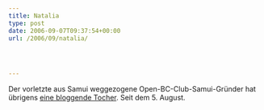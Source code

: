 ```yaml
---
title: Natalia
type: post
date: 2006-09-07T09:37:54+00:00
url: /2006/09/natalia/




---
```

Der vorletzte aus Samui weggezogene Open-BC-Club-Samui-Gründer hat übrigens [eine bloggende Tocher][1]. Seit dem 5. August.

 [1]: http://natalia-eckel.blogspot.com/
